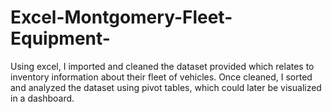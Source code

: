 # Excel-Montgomery-Fleet-Equipment-
Using excel, I imported and cleaned the dataset provided which relates to inventory information about their fleet of vehicles. Once cleaned, I sorted and analyzed the dataset using pivot tables, which could later be visualized in a dashboard. 
